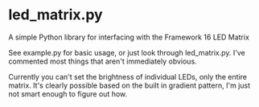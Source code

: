 # led_matrix.py
A simple Python library for interfacing with the Framework 16 LED Matrix

See example.py for basic usage, or just look through led_matrix.py. I've commented most things that aren't immediately obvious.

Currently you can't set the brightness of individual LEDs, only the entire matrix. It's clearly possible based on the built in gradient pattern, I'm just not smart enough to figure out how.
